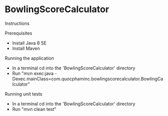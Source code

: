 # BowlingScoreCalculator

Instructions

Prerequisites
* Install Java 8 SE
* Install Maven

Running the application
* In a terminal cd into the 'BowlingScoreCalculator' directory
* Run "mvn exec:java -Dexec.mainClass=com.quocphaminc.bowlingscorecalculator.BowlingCalculator"

Running unit tests
* In a terminal cd into the 'BowlingScoreCalculator' directory
* Run "mvn clean test"